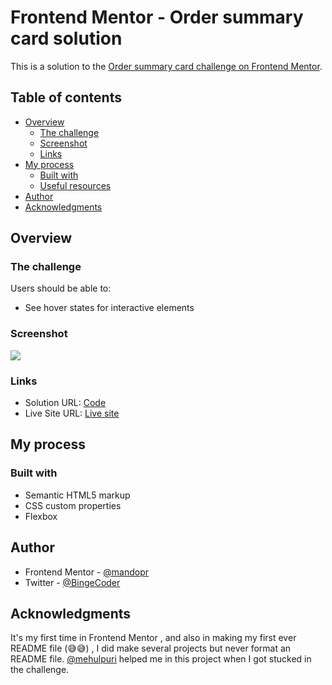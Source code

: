 # Frontend Mentor - Order summary card solution

This is a solution to the [Order summary card challenge on Frontend Mentor](https://www.frontendmentor.io/challenges/order-summary-component-QlPmajDUj).

## Table of contents

- [Overview](#overview)
  - [The challenge](#the-challenge)
  - [Screenshot](#screenshot)
  - [Links](#links)
- [My process](#my-process)
  - [Built with](#built-with)
  - [Useful resources](#useful-resources)
- [Author](#author)
- [Acknowledgments](#acknowledgments)


## Overview

### The challenge

Users should be able to:

- See hover states for interactive elements

### Screenshot

![](image/ss.jpg)


### Links
  
- Solution URL: [Code](https://github.com/mandopr/Ordersummary_card)
- Live Site URL: [Live site](https://mandopr.github.io/Ordersummary_card/)

## My process

### Built with

- Semantic HTML5 markup
- CSS custom properties
- Flexbox


## Author

- Frontend Mentor - [@mandopr](https://www.frontendmentor.io/profile/mandopr)
- Twitter - [@BingeCoder](https://twitter.com/BingeCoder)


## Acknowledgments

It's my first time in Frontend Mentor , and also in making my first ever README file (😅😅) , I did make several projects but never format an README file. [@mehulpuri](https://github.com/mehulpuri) helped me in this project when I got stucked in the challenge.
